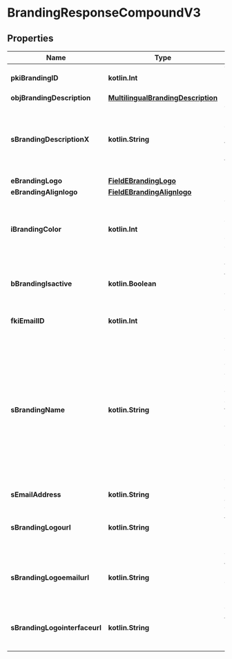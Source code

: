
# BrandingResponseCompoundV3

## Properties
| Name | Type | Description | Notes |
| ------------ | ------------- | ------------- | ------------- |
| **pkiBrandingID** | **kotlin.Int** | The unique ID of the Branding |  |
| **objBrandingDescription** | [**MultilingualBrandingDescription**](MultilingualBrandingDescription.md) |  |  |
| **sBrandingDescriptionX** | **kotlin.String** | The Description of the Branding in the language of the requester |  |
| **eBrandingLogo** | [**FieldEBrandingLogo**](FieldEBrandingLogo.md) |  |  |
| **eBrandingAlignlogo** | [**FieldEBrandingAlignlogo**](FieldEBrandingAlignlogo.md) |  |  |
| **iBrandingColor** | **kotlin.Int** | The primary color. This is a RGB color converted into integer |  |
| **bBrandingIsactive** | **kotlin.Boolean** | Whether the Branding is active or not |  |
| **fkiEmailID** | **kotlin.Int** | The unique ID of the Email |  [optional] |
| **sBrandingName** | **kotlin.String** | The name of the Branding  This value will only be set if you wish to overwrite the default name. If you want to keep the default name, leave this property empty |  [optional] |
| **sEmailAddress** | **kotlin.String** | The email address. |  [optional] |
| **sBrandingLogourl** | **kotlin.String** | The url of the picture used as logo in the Branding |  [optional] |
| **sBrandingLogoemailurl** | **kotlin.String** | The url of the picture used in email as logo in the Branding |  [optional] |
| **sBrandingLogointerfaceurl** | **kotlin.String** | The url of the picture used as logo in the Branding |  [optional] |



